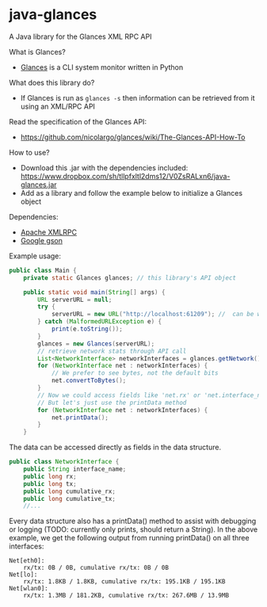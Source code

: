 java-glances
============

A Java library for the Glances XML RPC API<br>

What is Glances?
- [Glances](https://github.com/nicolargo/glances.git) is a CLI system monitor written in Python

What does this library do?
- If Glances is run as ```glances -s``` then information can be retrieved from it using an XML/RPC API

Read the specification of the Glances API:
- https://github.com/nicolargo/glances/wiki/The-Glances-API-How-To

How to use?
- Download this .jar with the dependencies included: https://www.dropbox.com/sh/tllpfxltl2dms12/V0ZsRALxn6/java-glances.jar
- Add as a library and follow the example below to initialize a Glances object
 
Dependencies:
- [Apache XMLRPC](http://ws.apache.org/xmlrpc/)
- [Google gson](https://code.google.com/p/google-gson/)

Example usage:
```java
public class Main {
    private static Glances glances; // this library's API object

    public static void main(String[] args) {
        URL serverURL = null;
        try {
            serverURL = new URL("http://localhost:61209"); //  can be with or without trailing '/RPC2'
        } catch (MalformedURLException e) {
            print(e.toString());
        }
        glances = new Glances(serverURL);
        // retrieve network stats through API call
        List<NetworkInterface> networkInterfaces = glances.getNetwork();
        for (NetworkInterface net : networkInterfaces) {
            // We prefer to see bytes, not the default bits
            net.convertToBytes();
        }
        // Now we could access fields like 'net.rx' or 'net.interface_name'
        // But let's just use the printData method
        for (NetworkInterface net : networkInterfaces) {
            net.printData();
        }
    }
```
The data can be accessed directly as fields in the data structure.
```java
public class NetworkInterface {
    public String interface_name;
    public long rx;
    public long tx;
    public long cumulative_rx;
    public long cumulative_tx;
    //...
```
Every data structure also has a printData() method to assist with debugging or logging
(TODO: currently only prints, should return a String).
In the above example, we get the following output from running printData() on all three interfaces:
```
Net[eth0]:
	rx/tx: 0B / 0B, cumulative rx/tx: 0B / 0B
Net[lo]:
	rx/tx: 1.8KB / 1.8KB, cumulative rx/tx: 195.1KB / 195.1KB
Net[wlan0]:
	rx/tx: 1.3MB / 181.2KB, cumulative rx/tx: 267.6MB / 13.9MB
```	
